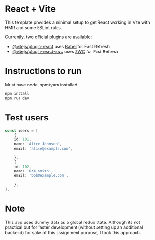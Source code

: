 # React + Vite

This template provides a minimal setup to get React working in Vite with HMR and some ESLint rules.

Currently, two official plugins are available:

- [@vitejs/plugin-react](https://github.com/vitejs/vite-plugin-react/blob/main/packages/plugin-react/README.md) uses [Babel](https://babeljs.io/) for Fast Refresh
- [@vitejs/plugin-react-swc](https://github.com/vitejs/vite-plugin-react-swc) uses [SWC](https://swc.rs/) for Fast Refresh


# Instructions to run  

Must have node, npm/yarn installed
```bash
npm install
npm run dev
```

# Test users

```ts
const users = [
    {
    id: 101,
    name: 'Alice Johnson',
    email: 'alice@example.com',
 
    },
    {
    id: 102,
    name: 'Bob Smith',
    email: 'bob@example.com',
    
    },
];
```

# Note

This app uses dummy data as a global redux state. Although its not practical but for faster development (without setting up an additional backend) for sake of this assignment purpose, I took this approach. 